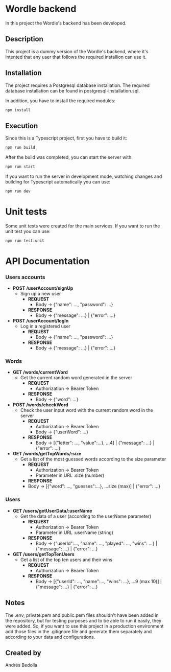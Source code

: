 # Wordle backend

In this project the Wordle's backend has been developed.

## Description

This project is a dummy version of the Wordle's backend, where it's intented that any user that follows the required installion can use it.

## Installation

The project requires a Postgresql database installation. The required database installation can be found in postgresql-installation.sql.

In addition, you have to install the required modules:

```bash
npm install
```

## Execution

Since this is a Typescript project, first you have to build it:

```bash
npm run build
```

After the build was completed, you can start the server with:

```bash
npm run start
```

If you want to run the server in development mode, watching changes and building for Typescript automatically you can use:

```bash
npm run dev
```

# Unit tests

Some unit tests were created for the main services. If you want to run the unit test you can use:

```bash
npm run test:unit
```

# API Documentation

### Users accounts

- **POST /userAccount/signUp**
  - Sign up a new user
    - **REQUEST**
      - Body -> {"name": ..., "password": ...}
    - **RESPONSE**
      - Body -> {"message": ...} | {"error": ...}
- **POST /userAccount/logIn**
  - Log in a registered user
    - **REQUEST**
      - Body -> {"name": ..., "password": ...}
    - **RESPONSE**
      - Body -> {"message": ...} | {"error": ...}

### Words

- **GET /words/currentWord**
  - Get the current random word generated in the server
    - **REQUEST**
      - Authorization -> Bearer Token
    - **RESPONSE**
      - Body -> {"word": ...}
- **POST /words/checkWord**
  - Check the user input word with the current random word in the server
    - **REQUEST**
      - Authorization -> Bearer Token
      - Body -> {"userWord": ...}
    - **RESPONSE**
      - Body -> [{"letter": ..., "value":...}, ...4] | {"message": ...} | {"error": ...}
- **GET /words/getTopWords/:size**
  - Get a list of the most guessed words according to the size parameter
    - **REQUEST**
      - Authorization -> Bearer Token
      - Parameter in URL :size (number)
    - **RESPONSE**
    - Body -> [{"word": ..., "guesses":...}, ...size (max)] | {"error": ...}

### Users

- **GET /users/getUserData/:userName**
  - Get the data of a user (according to the userName parameter)
    - **REQUEST**
      - Authorization -> Bearer Token
      - Parameter in URL :userName (string)
    - **RESPONSE**
      - Body -> {"userId":..., "name": ..., "played": ..., "wins": ...} | {"message": ...} | {"error": ...}
- **GET /users/getTopTenUsers**
  - Get a list of the top ten users and their wins
    - **REQUEST**
      - Authorization -> Bearer Token
    - **RESPONSE**
      - Body -> [{"userId": ..., "name":..., "wins": ...}, ...9 (max 10)] | {"message": ...} | {"error": ...}

## Notes

The .env, private.pem and public.pem files shouldn't have been added in the repository, but for testing purposes and to be able to run it easily, they were added. So, if you want to use this project in a production environment add those files in the .gitignore file and generate them separately and according to your data and configurations.

## Created by

Andrés Bedolla
